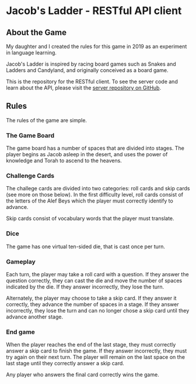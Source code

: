 # Jacob's Ladder - RESTful API client

## About the Game
My daughter and I created the rules for this game in 2019 as an experiment in 
language learning.

Jacob's Ladder is inspired by racing board games such as Snakes and Ladders and
Candyland, and originally conceived as a board game.

This is the repository for the RESTful client. To see the server code and learn
about the API, please visit the 
[server repository on GitHub](https://github.com/mashinke/jacobs-ladder-server).


## Rules

The rules of the game are simple.

### The Game Board

The game board has a number of spaces that are divided into stages. The player
begins as Jacob asleep in the desert, and uses the power of knowledge and Torah
to ascend to the heavens.

### Challenge Cards

The challege cards are divided into two categories: roll cards and skip cards
(see more on those below). 
In the first difficulty level, roll cards consist of the letters of the Alef 
Beys which the player must correctly identify to advance.

Skip cards consist of vocabulary words that the player must translate.

### Dice

The game has one virtual ten-sided die, that is cast once per turn.

### Gameplay

Each turn, the player may take a roll card with a question. If they answer the
question correctly, they can cast the die and move the number of spaces 
indicated by the die. If they answer incorrectly, they lose the turn.

Alternately, the player may choose to take a skip card. If they answer it 
correctly, they advance the number of spaces in a stage. If they answer 
incorrectly, they lose the turn and can no longer chose a skip card until
they advance another stage.

### End game

When the player reaches the end of the last stage, they must correctly answer
a skip card to finish the game. If they answer incorrectly, they must try again
on their next turn. The player will remain on the last space on the last stage
until they correctly answer a skip card.

Any player who answers the final card correctly wins the game.
